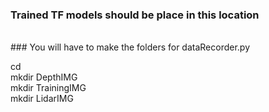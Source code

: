 ### Trained TF models should be place in this location
<br/>
### You will have to make the folders for dataRecorder.py

cd
<br/>
mkdir DepthIMG
<br/>
mkdir TrainingIMG
<br/>
mkdir LidarIMG
